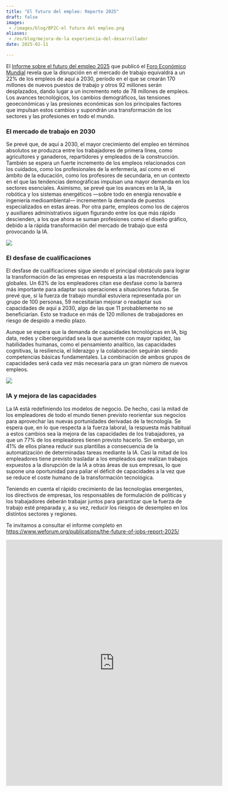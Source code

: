 ```yaml
---
title: "El futuro del empleo: Reporte 2025"
draft: false
images:
 - /images/blog/BP2C-el futuro del empleo.png
aliases:
 - /es/blog/mejora-de-la experiencia-del-desarrollador 
date: 2025-02-11

---
```


El [Informe sobre el futuro del empleo 2025](https://www.weforum.org/publications/the-future-of-jobs-report-2025/) que publicó el [Foro Económico Mundial](https://es.weforum.org/) revela que la disrupción en el mercado de trabajo equivaldrá a un 22% de los empleos de aquí a 2030, período en el que se crearán 170 millones de nuevos puestos de trabajo y otros 92 millones serán desplazados, dando lugar a un incremento neto de 78 millones de empleos. Los avances tecnológicos, los cambios demográficos, las tensiones geoeconómicas y las presiones económicas son los principales factores que impulsan estos cambios y supondrán una transformación de los sectores y las profesiones en todo el mundo.

### El mercado de trabajo en 2030

Se prevé que, de aquí a 2030, el mayor crecimiento del empleo en términos absolutos se produzca entre los trabajadores de primera línea, como agricultores y ganaderos, repartidores y empleados de la construcción. También se espera un fuerte incremento de los empleos relacionados con los cuidados, como los profesionales de la enfermería, así como en el ámbito de la educación, como los profesores de secundaria, en un contexto en el que las tendencias demográficas impulsan una mayor demanda en los sectores esenciales. Asimismo, se prevé que los avances en la IA, la robótica y los sistemas energéticos —sobre todo en energía renovable e ingeniería medioambiental— incrementen la demanda de puestos especializados en estas áreas. Por otra parte, empleos como los de cajeros y auxiliares administrativos siguen figurando entre los que más rápido descienden, a los que ahora se suman profesiones como el diseño gráfico, debido a la rápida transformación del mercado de trabajo que está provocando la IA.


<img src="/images/blog/informe-del-futuro-del-empleo-2025.png" class="img-fluid mx-auto d-block mt-2 mb-4" >


### El desfase de cualificaciones

El desfase de cualificaciones sigue siendo el principal obstáculo para lograr la transformación de las empresas en respuesta a las macrotendencias globales. Un 63% de los empleadores citan ese desfase como la barrera más importante para adaptar sus operaciones a situaciones futuras. Se prevé que, si la fuerza de trabajo mundial estuviera representada por un grupo de 100 personas, 59 necesitarían mejorar o readaptar sus capacidades de aquí a 2030, algo de las que 11 probablemente no se beneficiarían. Esto se traduce en más de 120 millones de trabajadores en riesgo de despido a medio plazo.

Aunque se espera que la demanda de capacidades tecnológicas en IA, big data, redes y ciberseguridad sea la que aumente con mayor rapidez, las habilidades humanas, como el pensamiento analítico, las capacidades cognitivas, la resiliencia, el liderazgo y la colaboración
seguirán siendo competencias básicas fundamentales. La combinación de ambos grupos de capacidades será cada vez más necesaria para un gran número de nuevos empleos.

<img src="/images/blog/capacidades-que-creceran-en-2030.png" class="img-fluid mx-auto d-block mt-2 mb-4" >


### IA y mejora de las capacidades

La IA está redefiniendo los modelos de negocio. De hecho, casi la mitad de los empleadores de todo el mundo tienen previsto reorientar sus negocios para aprovechar las nuevas portunidades
derivadas de la tecnología. Se espera que, en lo que respecta a la fuerza laboral, la respuesta más habitual a estos cambios sea la mejora de las capacidades de los trabajadores, ya que un 77% de los empleadores tienen previsto hacerlo. Sin embargo, un 41% de ellos planea reducir sus plantillas a consecuencia de la automatización de determinadas tareas mediante la IA. Casi la mitad de los empleadores tiene previsto trasladar a los empleados que realizan trabajos expuestos a la disrupción de la IA a otras áreas de sus empresas, lo que supone una oportunidad para paliar el déficit de capacidades a la vez que se reduce el coste humano de la transformación tecnológica.

Teniendo en cuenta el rápido crecimiento de las tecnologías emergentes, los directivos de empresas, los responsables de formulación de políticas y los trabajadores deberán trabajar juntos para garantizar que la fuerza de trabajo esté preparada y, a su vez, reducir los riesgos de desempleo en los distintos sectores y regiones.

Te invitamos a consultar el informe completo en https://www.weforum.org/publications/the-future-of-jobs-report-2025/

<div class="container">
<p><iframe class="mx-auto d-block" frameborder="0" height="670" src="https://cdn.forms-content.sg-form.com/b0d10a69-e8ab-11ef-97b7-1ee12bc8f7dd" width="590">Loading...</iframe></p>
</div>
